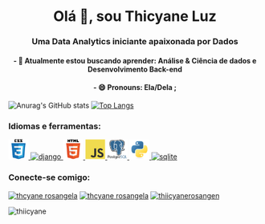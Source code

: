 <h1 align="center">Olá 👋, sou Thicyane Luz</h1>
<h3 align="center">Uma Data Analytics iniciante apaixonada por Dados</h3>

<h4 align="center"> - 🌱 Atualmente estou buscando aprender: Análise & Ciência de dados e Desenvolvimento Back-end </h4>
<h4 align="center"> - 😄 Pronouns: Ela/Dela ;</h4>

![Anurag's GitHub stats](https://github-readme-stats.vercel.app/api?username=thiicyane&show_icons=true)
[![Top Langs](https://github-readme-stats.vercel.app/api/top-langs/?username=thiicyane&layout=compact)](https://github.com/anuraghazra/github-readme-stats)

<h3 align="left">Idiomas e ferramentas:</h3>
<p align="left"> 
<a href="https://www.w3schools.com/css/" target="_blank" rel="noreferrer"> 
  <img src="https://raw.githubusercontent.com/devicons/devicon/master/icons/css3/css3-original-wordmark.svg" alt="css3" width="40" height="40"/> 
</a> 
<a href="https://www.djangoproject.com/" target="_blank" rel="noreferrer"> 
  <img src="https://cdn.worldvectorlogo.com/logos/django.svg" alt="django" width="40" height ="40"/> 
</a> 
<a href="https://www.w3.org/html/" target="_blank" rel="noreferrer"> 
  <img src="https://raw.githubusercontent.com/devicons/devicon/master/icons/html5/html5-original-wordmark.svg" alt="html5" width="40" height="40"/> 
</a> 
<a href="https://developer.mozilla.org/en-US/docs/Web/JavaScript" target="_blank" rel="noreferrer"> 
<img src="https://raw.githubusercontent.com/devicons/devicon/master/icons/javascript/javascript-original.svg" alt="javascript" width="40" height="40"/> 
</a> 
<a href="https://www.postgresql.org" target="_blank" rel="noreferrer"> 
  <img src="https://raw.githubusercontent.com/devicons/devicon/master/icons/postgresql/postgresql-original-wordmark.svg" alt="postgresql" width="40" height="40"/> 
</a> 
<a href="https://www.python.org" target ="_blank" rel="noreferrer"> 
  <img src="https://raw.githubusercontent.com/devicons/devicon/master/icons/python/python-original.svg" alt="python" width="40 " height="40"/> 
</a> 
<a href="https://www.sqlite.org/" target="_blank" rel="noreferrer"> 
  <img src="https://www.vectorlogo.zone/logos/sqlite/sqlite-icon.svg" alt="sqlite" width="40" height="40"/> 
</a> 
</p>

<h3 align="left">Conecte-se comigo:</h3 >
<p align="left">
<a href="https://linkedin.com/in/thiicyaneluz" target="blank"> <img align="center" src="https://raw.githubusercontent.com/rahuldkjain/github-profile-readme-generator/master/src/images/icons/Social/linked-in-alt.svg" alt="thcyane rosangela" height="30" width="40" /></a>
<a href="https://www.facebook.com/thiicyane/" target="blank"> <img align="center" 
src="https://raw.githubusercontent.com/rahuldkjain/github-profile-readme-generator/master/src/images/icons/Social/facebook.svg" alt="thcyane rosangela" height="30" width="40"/></a>
<a href="https://www.instagram.com/thiicyaneerosange/" target="blank"><img align="center" src="https://raw.githubusercontent.com/rahuldkjain/github-profile-readme-generator/master/src/images/icons/Social/instagram.svg" alt="thiicyanerosangen" height="30" width="40" /></a>
</p>

<p align="left"> <img src= "https://komarev.com/ghpvc/?username=thiicyane&label=Profile%20views&color=0e75b6&style=flat" alt="thiicyane" /> </p>

